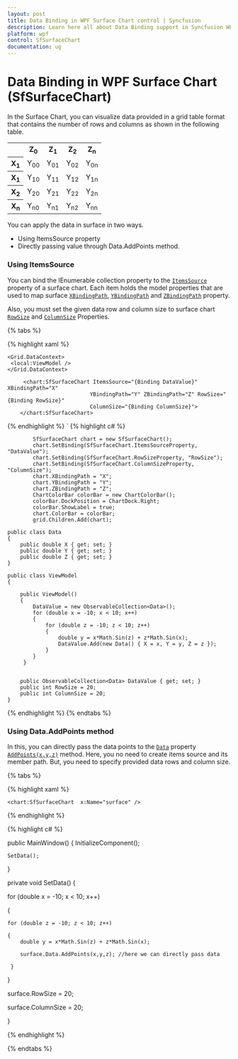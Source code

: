 ```yaml
---
layout: post
title: Data Binding in WPF Surface Chart control | Syncfusion
description: Learn here all about Data Binding support in Syncfusion WPF Surface Chart (SfSurfaceChart) control and more.
platform: wpf
control: SfSurfaceChart
documentation: ug
---
```


# Data Binding in WPF Surface Chart (SfSurfaceChart)

In the Surface Chart, you can visualize data provided in a grid table format that contains the number of rows and columns as shown in the following table. 

<table>
<tr>
<th>
</th><th>
Z<sub>0</sub></th><th>
Z<sub>1</sub></th><th>
Z<sub>2</sub></th><th>
Z<sub>n</sub></th></tr>
<tr>
<th>
X<sub>1</sub></th><td>
Y<sub>00</sub></td><td>
Y<sub>01</sub></td><td>
Y<sub>02</sub></td><td>
Y<sub>0n</sub></td></tr>
<tr>
<th>
X<sub>1</sub></th><td>
Y<sub>10</sub></td><td>
Y<sub>11</sub></td><td>
Y<sub>12</sub></td><td>
Y<sub>1n</sub></td></tr>
<tr>
<th>
X<sub>2</sub></th><td>
Y<sub>20</sub></td><td>
Y<sub>21</sub></td><td>
Y<sub>22</sub></td><td>
Y<sub>2n</sub></td></tr>
<tr>
<th>
X<sub>n</sub></th><td>
Y<sub>n0</sub></td><td>
Y<sub>n1</sub></td><td>
Y<sub>n2</sub></td><td>
Y<sub>nn</sub></td></tr>
</table>

You can apply the data in surface in two ways. 

* Using ItemsSource property 
* Directly passing value through Data.AddPoints method.

### Using ItemsSource

You can bind the IEnumerable collection property to the [`ItemsSource`](https://help.syncfusion.com/cr/wpf/Syncfusion.UI.Xaml.Charts.SfSurfaceChart.html#Syncfusion_UI_Xaml_Charts_SfSurfaceChart_ItemsSource) property of a surface chart. Each item holds the model properties that are used to map surface [`XBindingPath`](https://help.syncfusion.com/cr/wpf/Syncfusion.UI.Xaml.Charts.SfSurfaceChart.html#Syncfusion_UI_Xaml_Charts_SfSurfaceChart_XBindingPath), [`YBindingPath`](https://help.syncfusion.com/cr/wpf/Syncfusion.UI.Xaml.Charts.SfSurfaceChart.html#Syncfusion_UI_Xaml_Charts_SfSurfaceChart_YBindingPath) and [`ZBindingPath`](https://help.syncfusion.com/cr/wpf/Syncfusion.UI.Xaml.Charts.SfSurfaceChart.html#Syncfusion_UI_Xaml_Charts_SfSurfaceChart_ZBindingPath) property. 

Also, you must set the given data row and column size to surface chart [`RowSize`](https://help.syncfusion.com/cr/wpf/Syncfusion.UI.Xaml.Charts.SfSurfaceChart.html#Syncfusion_UI_Xaml_Charts_SfSurfaceChart_RowSize) and [`ColumnSize`](https://help.syncfusion.com/cr/wpf/Syncfusion.UI.Xaml.Charts.SfSurfaceChart.html#Syncfusion_UI_Xaml_Charts_SfSurfaceChart_ColumnSize) Properties. 

{% tabs %}

{% highlight xaml %}

    <Grid.DataContext>
     <local:ViewModel />	 
    </Grid.DataContext>

         <chart:SfSurfaceChart ItemsSource="{Binding DataValue}"  XBindingPath="X"  
                              YBindingPath="Y" ZBindingPath="Z" RowSize="{Binding RowSize}"
                              ColumnSize="{Binding ColumnSize}">
        </chart:SfSurfaceChart>    

{% endhighlight %}
`
{% highlight c# %}

            SfSurfaceChart chart = new SfSurfaceChart();
            chart.SetBinding(SfSurfaceChart.ItemsSourceProperty, "DataValue");
            chart.SetBinding(SfSurfaceChart.RowSizeProperty, "RowSize");
            chart.SetBinding(SfSurfaceChart.ColumnSizeProperty, "ColumnSize");
            chart.XBindingPath = "X";
            chart.YBindingPath = "Y";
            chart.ZBindingPath = "Z";
            ChartColorBar colorBar = new ChartColorBar();
            colorBar.DockPosition = ChartDock.Right;
            colorBar.ShowLabel = true;
            chart.ColorBar = colorBar;
            grid.Children.Add(chart);

    public class Data
    {
        public double X { get; set; }
        public double Y { get; set; }
        public double Z { get; set; }
    }

    public class ViewModel
    {
        
        public ViewModel()
        {
            DataValue = new ObservableCollection<Data>();
            for (double x = -10; x < 10; x++)
            {
                for (double z = -10; z < 10; z++)
                {
                    double y = x*Math.Sin(z) + z*Math.Sin(x);
                    DataValue.Add(new Data() { X = x, Y = y, Z = z });
                }
            } 
         }       
         

        public ObservableCollection<Data> DataValue { get; set; }
        public int RowSize = 20;
        public int ColumnSize = 20;
    }
{% endhighlight %}
{% endtabs %}

### Using Data.AddPoints method

In this, you can directly pass the data points to the [`Data`](https://help.syncfusion.com/cr/wpf/Syncfusion.UI.Xaml.Charts.SfSurfaceChart.html#Syncfusion_UI_Xaml_Charts_SfSurfaceChart_Data) property [`AddPoints(x,y,z)`](https://help.syncfusion.com/cr/wpf/Syncfusion.UI.Xaml.Charts.DataPointCollection.html#Syncfusion_UI_Xaml_Charts_DataPointCollection_AddPoints_System_Double_System_Double_System_Double_) method. Here, you no need to create items source and its member path. But, you need to specify provided data rows and column size.

{% tabs %}

{% highlight xaml %}

    <chart:SfSurfaceChart  x:Name="surface" />
	
{% endhighlight %}

{% highlight c# %}

public MainWindow()
{
	InitializeComponent();
	
	SetData();	
 }
	 
private void SetData()
{

for (double x = -10; x < 10; x++) 

 {
 
	for (double z = -10; z < 10; z++)
	
	{
		double y = x*Math.Sin(z) + z*Math.Sin(x);
		
		surface.Data.AddPoints(x,y,z); //here we can directly pass data   
        
	 }
	 
 } 
 
 surface.RowSize = 20;
 
 surface.ColumnSize = 20;
 
}

{% endhighlight %}

{% endtabs %}
